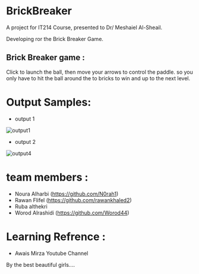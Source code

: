 # BrickBreaker
A project for IT214 Course, presented to Dr/ Meshaiel Al-Sheail.

Developing ror the Brick Breaker Game.

## Brick Breaker game :
Click to launch the ball, then move your arrows to control the paddle. 
so you only have to hit the ball around the to bricks to win and up to the next level.

# Output Samples:
* output 1

 ![output1](https://user-images.githubusercontent.com/95292807/144618068-ddaa9fda-04fc-43ba-a990-bfcb03bb1c0e.png)


* output 2

![output4](https://user-images.githubusercontent.com/95292807/144620030-3b5b0aed-6667-461f-8305-2dfb6c8f6afe.png)


# team members :
* Noura Alharbi (https://github.com/N0rah1)
* Rawan Flifel (https://github.com/rawankhaled2)
* Ruba althekri
* Worod Alrashidi (https://github.com/Worod44)



# Learning Refrence :
* Awais Mirza Youtube Channel

By the best beautiful girls....

